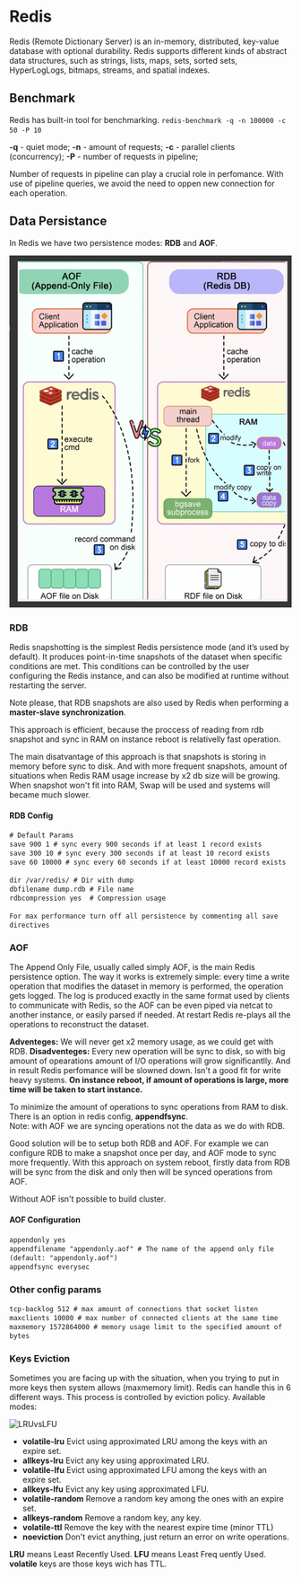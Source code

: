 # Redis 

Redis (Remote Dictionary Server) is an in-memory, distributed, key-value database with optional durability. Redis supports different kinds of abstract data structures, such as strings, lists, maps, sets, sorted sets, HyperLogLogs, bitmaps, streams, and spatial indexes.

## Benchmark 
Redis has built-in tool for benchmarking.
`redis-benchmark -q -n 100000 -c 50 -P 10`

**-q** - quiet mode;
**-n** - amount of requests;
**-c** - parallel clients (concurrency);
**-P** - number of requests in pipeline;  

Number of requests in pipeline can play a crucial role in perfomance. With use of pipeline queries, we avoid the need to oppen new connection for each operation. 

## Data Persistance 

In Redis we have two persistence modes: **RDB** and **AOF**.

![Data Persistence](./images/data-persistence.png)

### RDB 

Redis snapshotting is the simplest Redis persistence mode (and it’s used by default). It produces point-in-time snapshots of the dataset when specific conditions are met. This conditions can be controlled by the user configuring the Redis instance, and can also be modified at runtime without restarting the server. 

Note please, that RDB snapshots are also used by Redis when performing a **master-slave synchronization**.

This approach is efficient, because the proccess of reading from rdb snapshot and sync in RAM on instance reboot is relativelly fast operation.

The main disatvantage of this approach is that snapshots is storing in memory before sync to disk. And with more frequent snapshots, amount of situations when Redis RAM usage increase by x2 db size will be growing. When snapshot won't fit into RAM, Swap will be used and systems will became much slower.

#### RDB Config
```
# Default Params 
save 900 1 # sync every 900 seconds if at least 1 record exists
save 300 10 # sync every 300 seconds if at least 10 record exists
save 60 10000 # sync every 60 seconds if at least 10000 record exists

dir /var/redis/	# Dir with dump 
dbfilename dump.rdb	# File name
rdbcompression yes	# Compression usage

For max performance turn off all persistence by commenting all save directives
```
 
### AOF 
The Append Only File, usually called simply AOF, is the main Redis persistence option. The way it works is extremely simple: every time a write operation that modifies the dataset in memory is performed, the operation gets logged. The log is produced exactly in the same format used by clients to communicate with Redis, so the AOF can be even piped via netcat to another instance, or easily parsed if needed. At restart Redis re-plays all the operations to reconstruct the dataset.

**Adventeges:** We will never get x2 memory usage, as we could get with RDB. 
**Disadventeges:** Every new operation will be sync to disk, so with big amount of opearations amount of I/O operations will grow significantlly. And in result Redis perfomance will be slowned down. Isn't a good fit for write heavy systems. **On instance reboot, if amount of operations is large, more time will be taken to start instance.**

To minimize the amount of operations to sync operations from RAM to disk. There is an option in redis config, **appendfsync**.  
Note: with AOF we are syncing operations not the data as we do with RDB.  

Good solution will be to setup both RDB and AOF. For example we can configure RDB to make a snapshot once per day, and AOF mode to sync more frequently. With this approach on system reboot, firstly data from RDB will be sync from the disk and only then will be synced operations from AOF. 

Without AOF isn't possible to build cluster. 

#### AOF Configuration
```
appendonly yes
appendfilename "appendonly.aof" # The name of the append only file (default: "appendonly.aof")
appendfsync everysec
```

### Other config params 

```
tcp-backlog 512 # max amount of connections that socket listen
maxclients 10000 # max number of connected clients at the same time
maxmemory 1572864000 # memory usage limit to the specified amount of bytes
```

### Keys Eviction 

Sometimes you are facing up with the situation, when you trying to put in more keys then system allows (maxmemory limit). Redis can handle this in 6 different ways. This process is controlled by eviction policy. Available modes:

![LRUvsLFU](./images/keys-eviction.png)

- **volatile-lru** Evict using approximated LRU among the keys with an expire set.
- **allkeys-lru** Evict any key using approximated LRU.
- **volatile-lfu** Evict using approximated LFU among the keys with an expire set.
- **allkeys-lfu** Evict any key using approximated LFU.
- **volatile-random** Remove a random key among the ones with an expire set.
- **allkeys-random** Remove a random key, any key.
- **volatile-ttl** Remove the key with the nearest expire time (minor TTL)
- **noeviction** Don't evict anything, just return an error on write operations.

**LRU** means Least Recently Used. **LFU** means Least Freq uently Used. 
**volatile** keys are those keys wich has TTL.